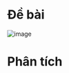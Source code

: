# Đề bài
![image](https://github.com/VanHoang110802/Competitive_Programming/assets/108053955/bad40a06-5494-4740-8394-f39e1eedaa9b)

# Phân tích
